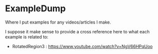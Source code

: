 # ExampleDump
Where I put examples for any videos/articles I make.

I suppose it make sense to provide a cross reference here to what each example is related to:

- RotatedRegion3 : https://www.youtube.com/watch?v=NgV66HPqUoo
